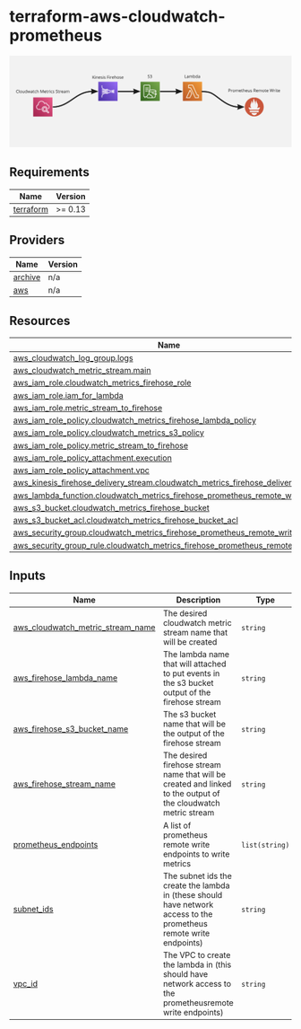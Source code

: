 # terraform-aws-cloudwatch-prometheus

![System Architecture](./images/system_architecture.png)

<!-- BEGIN_TF_DOCS -->
## Requirements

| Name | Version |
|------|---------|
| <a name="requirement_terraform"></a> [terraform](#requirement\_terraform) | >= 0.13 |

## Providers

| Name | Version |
|------|---------|
| <a name="provider_archive"></a> [archive](#provider\_archive) | n/a |
| <a name="provider_aws"></a> [aws](#provider\_aws) | n/a |

## Resources

| Name | Type |
|------|------|
| [aws_cloudwatch_log_group.logs](https://registry.terraform.io/providers/hashicorp/aws/latest/docs/resources/cloudwatch_log_group) | resource |
| [aws_cloudwatch_metric_stream.main](https://registry.terraform.io/providers/hashicorp/aws/latest/docs/resources/cloudwatch_metric_stream) | resource |
| [aws_iam_role.cloudwatch_metrics_firehose_role](https://registry.terraform.io/providers/hashicorp/aws/latest/docs/resources/iam_role) | resource |
| [aws_iam_role.iam_for_lambda](https://registry.terraform.io/providers/hashicorp/aws/latest/docs/resources/iam_role) | resource |
| [aws_iam_role.metric_stream_to_firehose](https://registry.terraform.io/providers/hashicorp/aws/latest/docs/resources/iam_role) | resource |
| [aws_iam_role_policy.cloudwatch_metrics_firehose_lambda_policy](https://registry.terraform.io/providers/hashicorp/aws/latest/docs/resources/iam_role_policy) | resource |
| [aws_iam_role_policy.cloudwatch_metrics_s3_policy](https://registry.terraform.io/providers/hashicorp/aws/latest/docs/resources/iam_role_policy) | resource |
| [aws_iam_role_policy.metric_stream_to_firehose](https://registry.terraform.io/providers/hashicorp/aws/latest/docs/resources/iam_role_policy) | resource |
| [aws_iam_role_policy_attachment.execution](https://registry.terraform.io/providers/hashicorp/aws/latest/docs/resources/iam_role_policy_attachment) | resource |
| [aws_iam_role_policy_attachment.vpc](https://registry.terraform.io/providers/hashicorp/aws/latest/docs/resources/iam_role_policy_attachment) | resource |
| [aws_kinesis_firehose_delivery_stream.cloudwatch_metrics_firehose_delivery_stream](https://registry.terraform.io/providers/hashicorp/aws/latest/docs/resources/kinesis_firehose_delivery_stream) | resource |
| [aws_lambda_function.cloudwatch_metrics_firehose_prometheus_remote_write](https://registry.terraform.io/providers/hashicorp/aws/latest/docs/resources/lambda_function) | resource |
| [aws_s3_bucket.cloudwatch_metrics_firehose_bucket](https://registry.terraform.io/providers/hashicorp/aws/latest/docs/resources/s3_bucket) | resource |
| [aws_s3_bucket_acl.cloudwatch_metrics_firehose_bucket_acl](https://registry.terraform.io/providers/hashicorp/aws/latest/docs/resources/s3_bucket_acl) | resource |
| [aws_security_group.cloudwatch_metrics_firehose_prometheus_remote_write](https://registry.terraform.io/providers/hashicorp/aws/latest/docs/resources/security_group) | resource |
| [aws_security_group_rule.cloudwatch_metrics_firehose_prometheus_remote_write](https://registry.terraform.io/providers/hashicorp/aws/latest/docs/resources/security_group_rule) | resource |

## Inputs

| Name | Description | Type | Default | Required |
|------|-------------|------|---------|:--------:|
| <a name="input_aws_cloudwatch_metric_stream_name"></a> [aws\_cloudwatch\_metric\_stream\_name](#input\_aws\_cloudwatch\_metric\_stream\_name) | The desired cloudwatch metric stream name that will be created | `string` | n/a | yes |
| <a name="input_aws_firehose_lambda_name"></a> [aws\_firehose\_lambda\_name](#input\_aws\_firehose\_lambda\_name) | The lambda name that will attached to put events in the s3 bucket output of the firehose stream | `string` | n/a | yes |
| <a name="input_aws_firehose_s3_bucket_name"></a> [aws\_firehose\_s3\_bucket\_name](#input\_aws\_firehose\_s3\_bucket\_name) | The s3 bucket name that will be the output of the firehose stream | `string` | n/a | yes |
| <a name="input_aws_firehose_stream_name"></a> [aws\_firehose\_stream\_name](#input\_aws\_firehose\_stream\_name) | The desired firehose stream name that will be created and linked to the output of the cloudwatch metric stream | `string` | n/a | yes |
| <a name="input_prometheus_endpoints"></a> [prometheus\_endpoints](#input\_prometheus\_endpoints) | A list of prometheus remote write endpoints to write metrics | `list(string)` | n/a | yes |
| <a name="input_subnet_ids"></a> [subnet\_ids](#input\_subnet\_ids) | The subnet ids the create the lambda in (these should have network access to the prometheus remote write endpoints) | `string` | n/a | yes |
| <a name="input_vpc_id"></a> [vpc\_id](#input\_vpc\_id) | The VPC to create the lambda in (this should have network access to the prometheusremote write endpoints) | `string` | n/a | yes |
<!-- END_TF_DOCS -->
